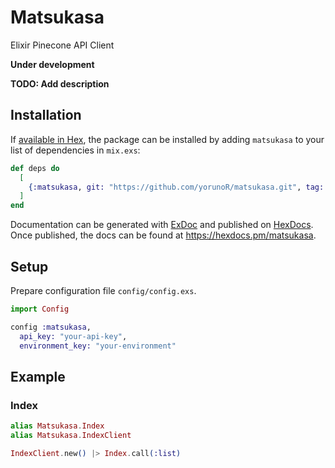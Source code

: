 # Matsukasa

Elixir Pinecone API Client

**Under development**

**TODO: Add description**

## Installation

If [available in Hex](https://hex.pm/docs/publish), the package can be installed
by adding `matsukasa` to your list of dependencies in `mix.exs`:

```elixir
def deps do
  [
    {:matsukasa, git: "https://github.com/yorunoR/matsukasa.git", tag: "0.1.0"}
  ]
end
```

Documentation can be generated with [ExDoc](https://github.com/elixir-lang/ex_doc)
and published on [HexDocs](https://hexdocs.pm). Once published, the docs can
be found at <https://hexdocs.pm/matsukasa>.

## Setup

Prepare configuration file `config/config.exs`.

```elixir
import Config

config :matsukasa,
  api_key: "your-api-key",
  environment_key: "your-environment"
```

## Example

### Index

```elixir
alias Matsukasa.Index
alias Matsukasa.IndexClient

IndexClient.new() |> Index.call(:list)
```
